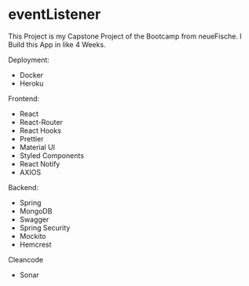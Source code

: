 # eventListener

This Project is my Capstone Project of the Bootcamp from neueFische.
I Build this App in like 4 Weeks.

Deployment:
- Docker
- Heroku


Frontend:
- React
- React-Router
- React Hooks
- Prettier
- Material UI
- Styled Components
- React Notify
- AXIOS



Backend:
- Spring
- MongoDB
- Swagger
- Spring Security
- Mockito
- Hemcrest

Cleancode
- Sonar
